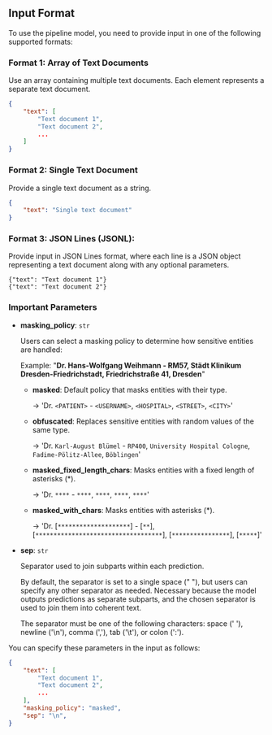 ## Input Format

To use the pipeline model, you need to provide input in one of the following supported formats:

### Format 1: Array of Text Documents

Use an array containing multiple text documents. Each element represents a separate text document.

```json
{
    "text": [
        "Text document 1",
        "Text document 2",
        ...
    ]
}
```

### Format 2: Single Text Document

Provide a single text document as a string.

```json
{
    "text": "Single text document"
}
```

### Format 3: JSON Lines (JSONL):

Provide input in JSON Lines format, where each line is a JSON object representing a text document along with any optional parameters.

```
{"text": "Text document 1"}
{"text": "Text document 2"}
```


### Important Parameters

- **masking_policy**: `str`

    Users can select a masking policy to determine how sensitive entities are handled:

    Example: "**Dr. Hans-Wolfgang Weihmann - RM57, Städt Klinikum Dresden-Friedrichstadt, Friedrichstraße 41, Dresden**"

    - **masked**: Default policy that masks entities with their type.

      -> 'Dr.  `<PATIENT>` - `<USERNAME>`, `<HOSPITAL>`, `<STREET>`, `<CITY>`'

    - **obfuscated**: Replaces sensitive entities with random values of the same type.

      -> 'Dr.  `Karl-August Blümel` - `RP400`, `University Hospital Cologne`, `Fadime-Pölitz-Allee`, `Böblingen`'

    - **masked_fixed_length_chars**: Masks entities with a fixed length of asterisks (\*).

      -> 'Dr.  `****` - `****`, `****`, `****`, `****`'

    - **masked_with_chars**: Masks entities with asterisks (\*).

      -> 'Dr.  [`********************`] - [`**`], [`***********************************`], [`****************`], [`*****`]'

- **sep**: `str`

    Separator used to join subparts within each prediction.

    By default, the separator is set to a single space (" "), but users can specify any other separator as needed. Necessary because the model outputs predictions as separate subparts, and the chosen separator is used to join them into coherent text.

    The separator must be one of the following characters: space (' '), newline ('\n'), comma (','), tab ('\t'), or colon (':').


You can specify these parameters in the input as follows:

```json
{
    "text": [
        "Text document 1",
        "Text document 2",
        ...
    ],
    "masking_policy": "masked",
    "sep": "\n",
}